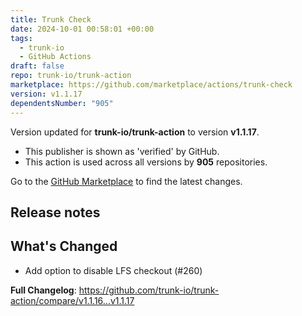 ```yaml
---
title: Trunk Check
date: 2024-10-01 00:58:01 +00:00
tags:
  - trunk-io
  - GitHub Actions
draft: false
repo: trunk-io/trunk-action
marketplace: https://github.com/marketplace/actions/trunk-check
version: v1.1.17
dependentsNumber: "905"
---
```



Version updated for **trunk-io/trunk-action** to version **v1.1.17**.
- This publisher is shown as 'verified' by GitHub.
- This action is used across all versions by **905** repositories.

Go to the [GitHub Marketplace](https://github.com/marketplace/actions/trunk-check) to find the latest changes.

## Release notes

## What's Changed
* Add option to disable LFS checkout (#260)

**Full Changelog**: https://github.com/trunk-io/trunk-action/compare/v1.1.16...v1.1.17
